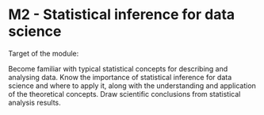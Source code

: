 # M2 - Statistical inference for data science

Target of the module: 

Become familiar with typical statistical concepts for describing and analysing data. Know the importance of statistical inference for data science and where to apply it, along with the understanding and application of the theoretical concepts. Draw scientific conclusions from statistical analysis results.

